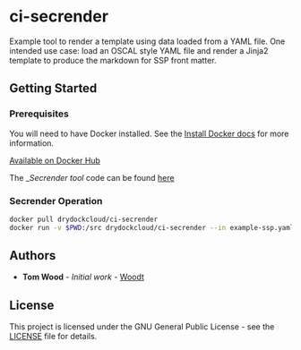 # ci-secrender

Example tool to render a template using data loaded from a YAML file. One intended use case: load an OSCAL style YAML file and render a Jinja2 template to produce the markdown for SSP front matter.

## Getting Started

### Prerequisites

You will need to have Docker installed. See the [Install Docker docs](https://docs.docker.com/install/) for more information.

[Available on Docker Hub](https://hub.docker.com/r/drydockcloud/ci-secrender)

The __Secrender tool_ code can be found [here](https://github.com/CivicActions/secrender)

### Secrender Operation

```bash
docker pull drydockcloud/ci-secrender
docker run -v $PWD:/src drydockcloud/ci-secrender --in example-ssp.yaml --template example-ssp.md.j2
```

## Authors

* **Tom Wood** - *Initial work* - [Woodt](https://github.com/woodt)

## License

This project is licensed under the GNU General Public License - see the [LICENSE](LICENSE) file for details.
